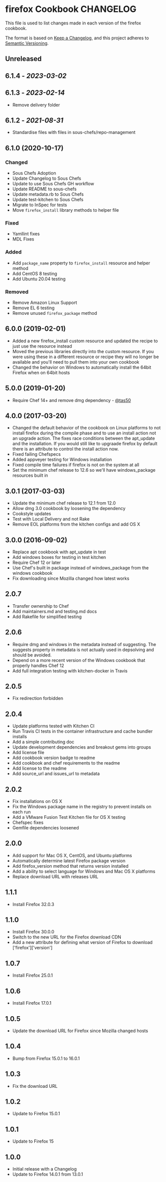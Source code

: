 # firefox Cookbook CHANGELOG

This file is used to list changes made in each version of the firefox cookbook.

The format is based on [Keep a Changelog](https://keepachangelog.com/en/1.0.0/),
and this project adheres to [Semantic Versioning](https://semver.org/spec/v2.0.0.html).

## Unreleased

## 6.1.4 - *2023-03-02*

## 6.1.3 - *2023-02-14*

- Remove delivery folder

## 6.1.2 - *2021-08-31*

- Standardise files with files in sous-chefs/repo-management

## 6.1.0 (2020-10-17)

### Changed

- Sous Chefs Adoption
- Update Changelog to Sous Chefs
- Update to use Sous Chefs GH workflow
- Update README to sous-chefs
- Update metadata.rb to Sous Chefs
- Update test-kitchen to Sous Chefs
- Migrate to InSpec for tests
- Move `firefox_install` library methods to helper file

### Fixed

- Yamllint fixes
- MDL Fixes

### Added

- Add `package_name` property to `firefox_install` resource and helper method
- Add CentOS 8 testing
- Add Ubuntu 20.04 testing

### Removed

- Remove Amazon Linux Support
- Remove EL 6 testing
- Remove unused `firefox_package` method

## 6.0.0 (2019-02-01)

- Added a new firefox_install custom resource and updated the recipe to just use the resource instead
- Moved the previous libraries directly into the custom resource. If you were using these in a different resource or recipe they will no longer be available and you'll need to pull them into your own cookbook
- Changed the behavior on Windows to automatically install the 64bit Firefox when on 64bit hosts

## 5.0.0 (2019-01-20)

- Require Chef 14+ and remove dmg dependency - [@tas50](https://github.com/tas50)

## 4.0.0 (2017-03-20)

- Changed the default behavior of the cookbook on Linux platforms to not install firefox during the compile phase and to use an install action not an upgrade action. The fixes race conditions between the apt_update and the installation. If you would still like to upgraade firefox by default there is an attribute to control the install action now.
- Fixed failing Chefspecs
- Added appveyer testing for Windows installation
- Fixed compile time failures if firefox is not on the system at all
- Set the minimum chef release to 12.6 so we'll have windows_package resources built in

## 3.0.1 (2017-03-03)

- Update the minimum chef release to 12.1 from 12.0
- Allow dmg 3.0 cookbook by loosening the dependency
- Cookstyle updates
- Test with Local Delivery and not Rake
- Remove EOL platforms from the kitchen configs and add OS X

## 3.0.0 (2016-09-02)

- Replace apt cookbook with apt_update in test
- Add windows boxes for testing in test kitchen
- Require Chef 12 or later
- Use Chef's built in package instead of windows_package from the windows cookbook
- Fix downloading since Mozilla changed how latest works

## 2.0.7

- Transfer ownership to Chef
- Add maintainers.md and testing.md docs
- Add Rakefile for simplified testing

## 2.0.6

- Require dmg and windows in the metadata instead of suggesting.  The suggests property in metadata is not actually used in depsolving and should be avoided.
- Depend on a more recent version of the Windows cookbook that properly handles Chef 12
- Add full integration testing with kitchen-docker in Travis

## 2.0.5

- Fix redirection forbidden

## 2.0.4

- Update platforms tested with Kitchen CI
- Run Travis CI tests in the container infrastructure and cache bundler installs
- Add a simple contributing doc
- Update development dependencies and breakout gems into groups
- Add license file
- Add cookbook version badge to readme
- Add cookbook and chef requirements to the readme
- Add license to the readme
- Add source_url and issues_url to metadata

## 2.0.2

- Fix installations on OS X
- Fix the Windows package name in the registry to prevent installs on each run
- Add a VMware Fusion Test Kitchen file for OS X testing
- Chefspec fixes
- Gemfile dependencies loosened

## 2.0.0

- Add support for Mac OS X, CentOS, and Ubuntu platforms
- Automatically determine latest Firefox package version
- Add firefox_version method that returns version installed
- Add a ability to select language for Windows and Mac OS X platforms
- Replace download URL with releases URL

## 1.1.1

- Install Firefox 32.0.3

## 1.1.0

- Install Firefox 30.0.0
- Switch to the new URL for the Firefox download CDN
- Add a new attribute for defining what version of Firefox to download ['firefox']['version']

## 1.0.7

- Install Firefox 25.0.1

## 1.0.6

- Install Firefox 17.0.1

## 1.0.5

- Update the download URL for Firefox since Mozilla changed hosts

## 1.0.4

- Bump from Firefox 15.0.1 to 16.0.1

## 1.0.3

- Fix the download URL

## 1.0.2

- Update to Firefox 15.0.1

## 1.0.1

- Update to Firefox 15

## 1.0.0

- Initial release with a Changelog
- Update to Firefox 14.0.1 from 13.0.1
